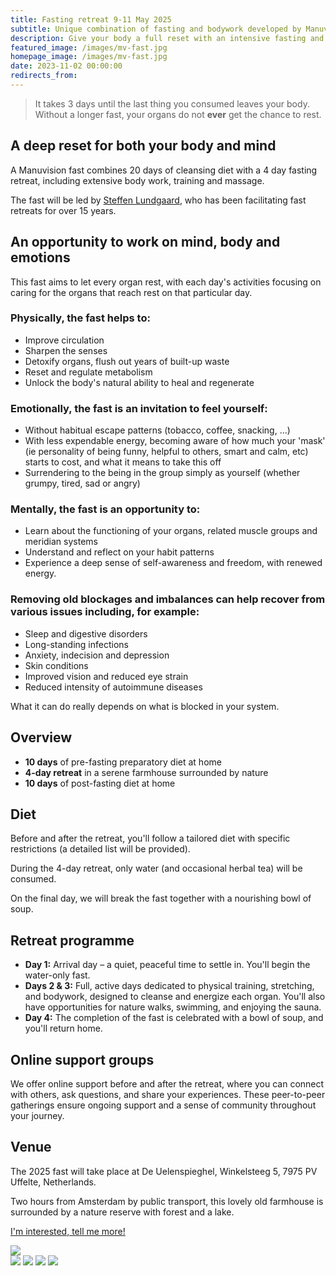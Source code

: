 ```yaml
---
title: Fasting retreat 9-11 May 2025
subtitle: Unique combination of fasting and bodywork developed by Manuvision
description: Give your body a full reset with an intensive fasting and body therapy retreat, designed to cleanse muscles, organs, emotions and the mind. Lead by Steffen Lundgaard, who has been facilitating fast retreats for over 15 years.
featured_image: /images/mv-fast.jpg
homepage_image: /images/mv-fast.jpg
date: 2023-11-02 00:00:00
redirects_from:
---
```


> It takes 3 days until the last thing you consumed leaves your body. Without a longer fast, your organs do not **ever** get the chance to rest.

## A deep reset for both your body and mind

A Manuvision fast combines 20 days of cleansing diet with a 4 day fasting retreat, including extensive body work, training and massage.

The fast will be led by [Steffen Lundgaard](https://manuvision.es/en/steffen-en/), who has been facilitating fast retreats for over 15 years.

## An opportunity to work on mind, body and emotions

This fast aims to let every organ rest, with each day's activities focusing on caring for the organs that reach rest on that particular day.

### Physically, the fast helps to:
- Improve circulation
- Sharpen the senses
- Detoxify organs, flush out years of built-up waste
- Reset and regulate metabolism
- Unlock the body's natural ability to heal and regenerate

### Emotionally, the fast is an invitation to feel yourself:
- Without habitual escape patterns (tobacco, coffee, snacking, ...)
- With less expendable energy, becoming aware of how much your 'mask' (ie personality of being funny, helpful to others, smart and calm, etc) starts to cost, and what it means to take this off
- Surrendering to the being in the group simply as yourself (whether grumpy, tired, sad or angry)

### Mentally, the fast is an opportunity to:
- Learn about the functioning of your organs, related muscle groups and meridian systems
- Understand and reflect on your habit patterns
- Experience a deep sense of self-awareness and freedom, with renewed energy.

### Removing old blockages and imbalances can help recover from various issues including, for example:
- Sleep and digestive disorders
- Long-standing infections
- Anxiety, indecision and depression
- Skin conditions
- Improved vision and reduced eye strain
- Reduced intensity of autoimmune diseases

What it can do really depends on what is blocked in your system.

## Overview

- **10 days** of pre-fasting preparatory diet at home  
- **4-day retreat** in a serene farmhouse surrounded by nature  
- **10 days** of post-fasting diet at home  

## Diet

Before and after the retreat, you'll follow a tailored diet with specific restrictions (a detailed list will be provided).

During the 4-day retreat, only water (and occasional herbal tea) will be consumed.

On the final day, we will break the fast together with a nourishing bowl of soup.

## Retreat programme

- **Day 1:** Arrival day – a quiet, peaceful time to settle in. You'll begin the water-only fast.
- **Days 2 & 3:** Full, active days dedicated to physical training, stretching, and bodywork, designed to cleanse and energize each organ. You'll also have opportunities for nature walks, swimming, and enjoying the sauna.
- **Day 4:** The completion of the fast is celebrated with a bowl of soup, and you'll return home.

## Online support groups

We offer online support before and after the retreat, where you can connect with others, ask questions, and share your experiences. These peer-to-peer gatherings ensure ongoing support and a sense of community throughout your journey.

## Venue

The 2025 fast will take place at De Uelenspieghel, Winkelsteeg 5, 7975 PV Uffelte, Netherlands.

Two hours from Amsterdam by public transport, this lovely old farmhouse is surrounded by a nature reserve with forest and a lake.

<a href="/contact" class="button button--large">I'm interested, tell me more!</a>

<div class="gallery" data-columns="1">
	<img src="/images/fast-venue.jpg">
</div>

<div class="gallery" data-columns="2">
	<img src="/images/fast-outside.jpg">
    <img src="/images/fast-inside.jpg">
	<img src="/images/fast-outside2.jpg">
    <img src="/images/fast-bar.jpg">
</div>